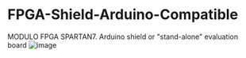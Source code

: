 # FPGA-Shield-Arduino-Compatible
MODULO FPGA SPARTAN7. Arduino shield or "stand-alone" evaluation board
![image](https://github.com/user-attachments/assets/ca62c845-772c-4b98-bee7-0aa1601cdc28)

